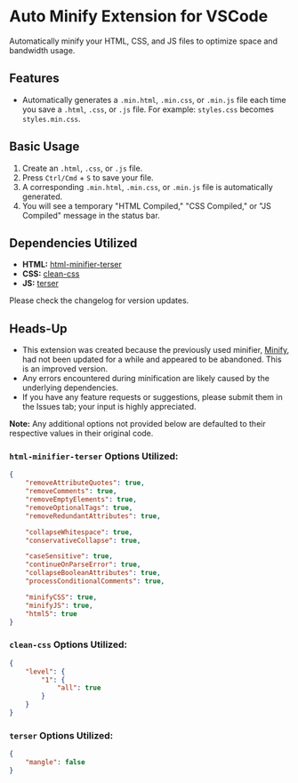 # Auto Minify Extension for VSCode

Automatically minify your HTML, CSS, and JS files to optimize space and bandwidth usage.

## Features

- Automatically generates a `.min.html`, `.min.css`, or `.min.js` file each time you save a `.html`, `.css`, or `.js` file.
  For example: `styles.css` becomes `styles.min.css`.

## Basic Usage

1. Create an `.html`, `.css`, or `.js` file.
2. Press `Ctrl/Cmd` + `S` to save your file.
3. A corresponding `.min.html`, `.min.css`, or `.min.js` file is automatically generated.
4. You will see a temporary "HTML Compiled," "CSS Compiled," or "JS Compiled" message in the status bar.

## Dependencies Utilized

- **HTML:** [html-minifier-terser](https://github.com/terser/html-minifier-terser)
- **CSS:** [clean-css](https://github.com/clean-css/clean-css/)
- **JS:** [terser](https://github.com/terser/terser/)

Please check the changelog for version updates.

## Heads-Up

- This extension was created because the previously used minifier, [Minify](https://marketplace.visualstudio.com/items?itemName=HookyQR.minify), had not been updated for a while and appeared to be abandoned. This is an improved version.
- Any errors encountered during minification are likely caused by the underlying dependencies.
- If you have any feature requests or suggestions, please submit them in the Issues tab; your input is highly appreciated.

**Note:** Any additional options not provided below are defaulted to their respective values in their original code.

### `html-minifier-terser` Options Utilized:
```json
{
    "removeAttributeQuotes": true,
    "removeComments": true,
    "removeEmptyElements": true,
    "removeOptionalTags": true,
    "removeRedundantAttributes": true,

    "collapseWhitespace": true,
    "conservativeCollapse": true,

    "caseSensitive": true,
    "continueOnParseError": true,
    "collapseBooleanAttributes": true,
    "processConditionalComments": true,

    "minifyCSS": true,
    "minifyJS": true,
    "html5": true
}
```

### `clean-css` Options Utilized:
```json
{
	"level": {
		"1": {
			"all": true
		}
	}
}
```

### `terser` Options Utilized:
```json
{
	"mangle": false
}
```
